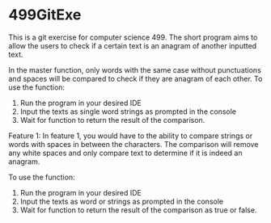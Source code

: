 # 499GitExe

This is a git exercise for computer science 499. The short program aims to allow the users to check if a certain text is an anagram of another inputted text.

In the master function, only words with the same case without punctuations and spaces will be compared to check if they are anagram of each other.
To use the function:
1. Run the program in your desired IDE
2. Input the texts as single word strings as prompted in the console
3. Wait for function to return the result of the comparison.

Feature 1:
In feature 1, you would have to the ability to compare strings or words with spaces in between the characters. The comparison will remove any white spaces and only compare text to determine if it is indeed an anagram.

To use the function:
1. Run the program in your desired IDE
2. Input the texts as word or strings as prompted in the console
3. Wait for function to return the result of the comparison as true or false.

